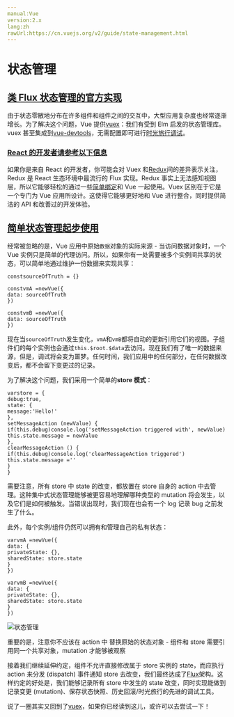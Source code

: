 ```yaml
---
manual:Vue
version:2.x
lang:zh
rawUrl:https://cn.vuejs.org/v2/guide/state-management.html
---
```



# 状态管理

## [类 Flux 状态管理的官方实现](%25333#类-Flux-状态管理的官方实现 "类 Flux 状态管理的官方实现")<a name="类-Flux-状态管理的官方实现"></a>


由于状态零散地分布在许多组件和组件之间的交互中，大型应用复杂度也经常逐渐增长。为了解决这个问题，Vue 提供[vuex](%24873 "")：我们有受到 Elm 启发的状态管理库。vuex 甚至集成到[vue-devtools](%2403 "")，无需配置即可进行[时光旅行调试](%25765 "")。


### [React 的开发者请参考以下信息](%25333#React-的开发者请参考以下信息 "React 的开发者请参考以下信息")<a name="React-的开发者请参考以下信息"></a>


如果你是来自 React 的开发者，你可能会对 Vuex 和[Redux](%25767 "")间的差异表示关注，Redux 是 React 生态环境中最流行的 Flux 实现。Redux 事实上无法感知视图层，所以它能够轻松的通过一些[简单绑定](%24872 "")和 Vue 一起使用。Vuex 区别在于它是一个专门为 Vue 应用所设计。这使得它能够更好地和 Vue 进行整合，同时提供简洁的 API 和改善过的开发体验。


## [简单状态管理起步使用](%25333#简单状态管理起步使用 "简单状态管理起步使用")<a name="简单状态管理起步使用"></a>


经常被忽略的是，Vue 应用中原始`数据`对象的实际来源 - 当访问数据对象时，一个 Vue 实例只是简单的代理访问。所以，如果你有一处需要被多个实例间共享的状态，可以简单地通过维护一份数据来实现共享：


```
constsourceOfTruth = {}

constvmA =newVue({
data: sourceOfTruth
})

constvmB =newVue({
data: sourceOfTruth
})

``` 



现在当`sourceOfTruth`发生变化，`vmA`和`vmB`都将自动的更新引用它们的视图。子组件们的每个实例也会通过`this.$root.$data`去访问。现在我们有了唯一的数据来源，但是，调试将会变为噩梦。任何时间，我们应用中的任何部分，在任何数据改变后，都不会留下变更过的记录。



为了解决这个问题，我们采用一个简单的**store 模式**：


```
varstore = {
debug:true,
state: {
message:'Hello!'
},
setMessageAction (newValue) {
if(this.debug)console.log('setMessageAction triggered with', newValue)
this.state.message = newValue
},
clearMessageAction () {
if(this.debug)console.log('clearMessageAction triggered')
this.state.message =''
}
}

``` 



需要注意，所有 store 中 state 的改变，都放置在 store 自身的 action 中去管理。这种集中式状态管理能够被更容易地理解哪种类型的 mutation 将会发生，以及它们是如何被触发。当错误出现时，我们现在也会有一个 log 记录 bug 之前发生了什么。



此外，每个实例/组件仍然可以拥有和管理自己的私有状态：


```
varvmA =newVue({
data: {
privateState: {},
sharedState: store.state
}
})

varvmB =newVue({
data: {
privateState: {},
sharedState: store.state
}
})

``` 



![状态管理](%25763.png "")



重要的是，注意你不应该在 action 中 替换原始的状态对象 - 组件和 store 需要引用同一个共享对象，mutation 才能够被观察



接着我们继续延伸约定，组件不允许直接修改属于 store 实例的 state，而应执行 action 来分发 (dispatch) 事件通知 store 去改变，我们最终达成了[Flux](%25769 "")架构。这样约定的好处是，我们能够记录所有 store 中发生的 state 改变，同时实现能做到记录变更 (mutation)、保存状态快照、历史回滚/时光旅行的先进的调试工具。



说了一圈其实又回到了[vuex](%24873 "")，如果你已经读到这儿，或许可以去尝试一下！


